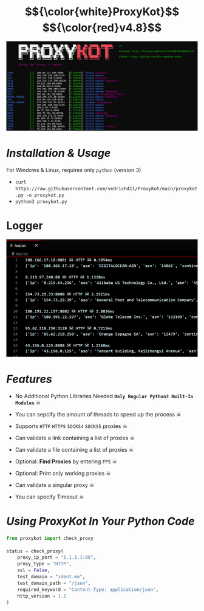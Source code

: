 # $${\color{white}ProxyKot}$$ $${\color{red}v4.8}$$
![](https://github.com/the-computer-mayor/computer-mayor-db/blob/main/PKv4.png?raw=true)
# *Installation & Usage*
For Windows & Linux, requires only `python` (version 3)
   - `curl https://raw.githubusercontent.com/vedrich411/ProxyKot/main/proxykot.py -o proxykot.py`
   - `python3 proxykot.py`
# Logger
![](https://github.com/the-computer-mayor/computer-mayor-db/blob/main/PKv4_log.png?raw=true)
# *Features*
- No Additional Python Libraries Needed **`Only Regular Python3 Built-In Modules`** ☠

- You can sepcify the amount of threads to speed up the process ☠
- Supports `HTTP` `HTTPS` `SOCKS4` `SOCKS5` proxies ☠
- Can validate a link containing a list of proxies ☠
- Can validate a file containing a list of proxies ☠
- Optional: **Find Proxies** by entering `FPS` ☠
- Optional: Print only working proxies ☠
- Can validate a singular proxy ☠
- You can specify Timeout ☠
# *Using ProxyKot In Your Python Code*
```python
from proxykot import check_proxy

status = check_proxy(
    proxy_ip_port = "1.1.1.1:80", 
    proxy_type = "HTTP",
    ssl = False,
    test_domain = "ident.me",
    test_domain_path = "/json",
    required_keyword = "Content-Type: application/json",
    http_version = 1.1
)
```
